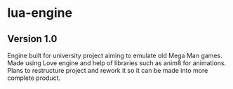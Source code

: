 # lua-engine
## Version 1.0

Engine built for university project aiming to emulate old Mega Man games. Made using Love engine and help of libraries such as anim8 for animations. Plans to restructure project and rework it so it can be made into more complete product.

